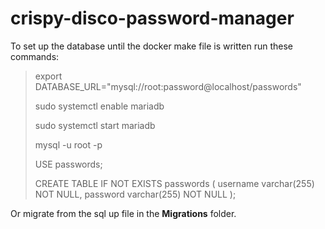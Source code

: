 # crispy-disco-password-manager



To set up the database until the docker make file is written run these commands:




>export DATABASE_URL="mysql://root:password@localhost/passwords"
>
>sudo systemctl enable mariadb
>
>sudo systemctl start mariadb
>
>mysql -u root -p
>
>USE passwords;
>
>CREATE TABLE IF NOT EXISTS passwords (
>    username varchar(255) NOT NULL,
>    password varchar(255) NOT NULL
>);




Or migrate from the sql up file in the **Migrations** folder.
